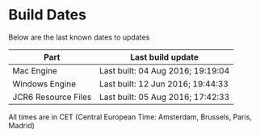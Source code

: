 # Build Dates

Below are the last known dates to updates

Part | Last build update
-----|-----
Mac Engine | Last built: 04 Aug 2016; 19:19:04
Windows Engine | Last built: 12 Jun 2016; 19:44:33
JCR6 Resource Files | Last built: 05 Aug 2016; 17:42:33
All times are in CET (Central European Time: Amsterdam, Brussels, Paris, Madrid)



